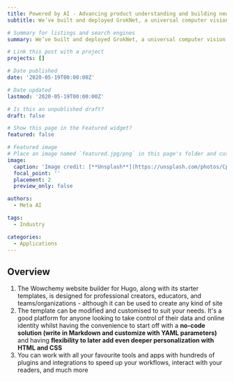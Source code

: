 ```yaml
---
title: Powered by AI - Advancing product understanding and building new shopping experiences
subtitle: We’ve built and deployed GrokNet, a universal computer vision system designed for shopping. It can identify fine-grained product attributes across billions of photos — in different categories, such as fashion, auto, and home decor.

# Summary for listings and search engines
summary: We’ve built and deployed GrokNet, a universal computer vision system designed for shopping. It can identify fine-grained product attributes across billions of photos — in different categories, such as fashion, auto, and home decor.

# Link this post with a project
projects: []

# Date published
date: '2020-05-19T00:00:00Z'

# Date updated
lastmod: '2020-05-19T00:00:00Z'

# Is this an unpublished draft?
draft: false

# Show this page in the Featured widget?
featured: false

# Featured image
# Place an image named `featured.jpg/png` in this page's folder and customize its options here.
image:
  caption: 'Image credit: [**Unsplash**](https://unsplash.com/photos/CpkOjOcXdUY)'
  focal_point: ''
  placement: 2
  preview_only: false

authors:
  - Meta AI

tags:
  - Industry

categories:
  - Applications
---
```


## Overview

1. The Wowchemy website builder for Hugo, along with its starter templates, is designed for professional creators, educators, and teams/organizations - although it can be used to create any kind of site
2. The template can be modified and customised to suit your needs. It's a good platform for anyone looking to take control of their data and online identity whilst having the convenience to start off with a **no-code solution (write in Markdown and customize with YAML parameters)** and having **flexibility to later add even deeper personalization with HTML and CSS**
3. You can work with all your favourite tools and apps with hundreds of plugins and integrations to speed up your workflows, interact with your readers, and much more
